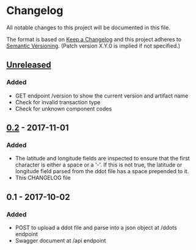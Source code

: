 # Changelog
All notable changes to this project will be documented in this file.

The format is based on [Keep a Changelog](http://keepachangelog.com/en/1.0.0/)
and this project adheres to [Semantic Versioning](http://semver.org/spec/v2.0.0.html). (Patch version X.Y.0 is implied if not specified.)

## [Unreleased]
### Added
- GET endpoint /version to show the current version and artifact name
- Check for invalid transaction type
- Check for unknown component codes

## [0.2] - 2017-11-01
### Added
- The latitude and longitude fields are inspected to ensure that the first character is either a space or a '-'. If this 
is not true, the latitude or longitude field parsed from the ddot file has a space prepended to it.
- This CHANGELOG file

## 0.1 - 2017-10-02
### Added
- POST to upload a ddot file and parse into a json object at /ddots endpoint
- Swagger document at /api endpoint

[Unreleased]: https://github.com/USGS-CIDA/MLR-Ddot-Ingester/compare/MLR-Ddot-Ingester-0.2.0...master
[0.2]: https://github.com/USGS-CIDA/MLR-Ddot-Ingester/compare/MLR-Ddot-Ingester-0.1.0...MLR-Ddot-Ingester-0.2.0

